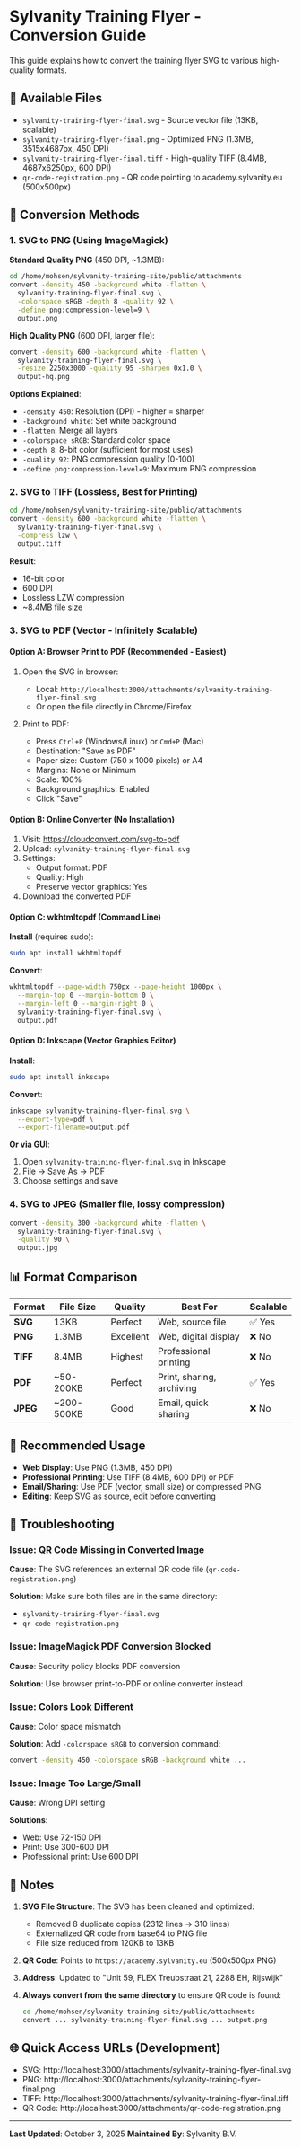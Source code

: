 # Sylvanity Training Flyer - Conversion Guide

This guide explains how to convert the training flyer SVG to various high-quality formats.

## 📁 Available Files

- `sylvanity-training-flyer-final.svg` - Source vector file (13KB, scalable)
- `sylvanity-training-flyer-final.png` - Optimized PNG (1.3MB, 3515x4687px, 450 DPI)
- `sylvanity-training-flyer-final.tiff` - High-quality TIFF (8.4MB, 4687x6250px, 600 DPI)
- `qr-code-registration.png` - QR code pointing to academy.sylvanity.eu (500x500px)

## 🔄 Conversion Methods

### 1. SVG to PNG (Using ImageMagick)

**Standard Quality PNG** (450 DPI, ~1.3MB):
```bash
cd /home/mohsen/sylvanity-training-site/public/attachments
convert -density 450 -background white -flatten \
  sylvanity-training-flyer-final.svg \
  -colorspace sRGB -depth 8 -quality 92 \
  -define png:compression-level=9 \
  output.png
```

**High Quality PNG** (600 DPI, larger file):
```bash
convert -density 600 -background white -flatten \
  sylvanity-training-flyer-final.svg \
  -resize 2250x3000 -quality 95 -sharpen 0x1.0 \
  output-hq.png
```

**Options Explained**:
- `-density 450`: Resolution (DPI) - higher = sharper
- `-background white`: Set white background
- `-flatten`: Merge all layers
- `-colorspace sRGB`: Standard color space
- `-depth 8`: 8-bit color (sufficient for most uses)
- `-quality 92`: PNG compression quality (0-100)
- `-define png:compression-level=9`: Maximum PNG compression

### 2. SVG to TIFF (Lossless, Best for Printing)

```bash
cd /home/mohsen/sylvanity-training-site/public/attachments
convert -density 600 -background white -flatten \
  sylvanity-training-flyer-final.svg \
  -compress lzw \
  output.tiff
```

**Result**:
- 16-bit color
- 600 DPI
- Lossless LZW compression
- ~8.4MB file size

### 3. SVG to PDF (Vector - Infinitely Scalable)

#### Option A: Browser Print to PDF (Recommended - Easiest)

1. Open the SVG in browser:
   - Local: `http://localhost:3000/attachments/sylvanity-training-flyer-final.svg`
   - Or open the file directly in Chrome/Firefox

2. Print to PDF:
   - Press `Ctrl+P` (Windows/Linux) or `Cmd+P` (Mac)
   - Destination: "Save as PDF"
   - Paper size: Custom (750 x 1000 pixels) or A4
   - Margins: None or Minimum
   - Scale: 100%
   - Background graphics: Enabled
   - Click "Save"

#### Option B: Online Converter (No Installation)

1. Visit: https://cloudconvert.com/svg-to-pdf
2. Upload: `sylvanity-training-flyer-final.svg`
3. Settings:
   - Output format: PDF
   - Quality: High
   - Preserve vector graphics: Yes
4. Download the converted PDF

#### Option C: wkhtmltopdf (Command Line)

**Install** (requires sudo):
```bash
sudo apt install wkhtmltopdf
```

**Convert**:
```bash
wkhtmltopdf --page-width 750px --page-height 1000px \
  --margin-top 0 --margin-bottom 0 \
  --margin-left 0 --margin-right 0 \
  sylvanity-training-flyer-final.svg \
  output.pdf
```

#### Option D: Inkscape (Vector Graphics Editor)

**Install**:
```bash
sudo apt install inkscape
```

**Convert**:
```bash
inkscape sylvanity-training-flyer-final.svg \
  --export-type=pdf \
  --export-filename=output.pdf
```

**Or via GUI**:
1. Open `sylvanity-training-flyer-final.svg` in Inkscape
2. File → Save As → PDF
3. Choose settings and save

### 4. SVG to JPEG (Smaller file, lossy compression)

```bash
convert -density 300 -background white -flatten \
  sylvanity-training-flyer-final.svg \
  -quality 90 \
  output.jpg
```

## 📊 Format Comparison

| Format | File Size | Quality | Best For | Scalable |
|--------|-----------|---------|----------|----------|
| **SVG** | 13KB | Perfect | Web, source file | ✅ Yes |
| **PNG** | 1.3MB | Excellent | Web, digital display | ❌ No |
| **TIFF** | 8.4MB | Highest | Professional printing | ❌ No |
| **PDF** | ~50-200KB | Perfect | Print, sharing, archiving | ✅ Yes |
| **JPEG** | ~200-500KB | Good | Email, quick sharing | ❌ No |

## 🎯 Recommended Usage

- **Web Display**: Use PNG (1.3MB, 450 DPI)
- **Professional Printing**: Use TIFF (8.4MB, 600 DPI) or PDF
- **Email/Sharing**: Use PDF (vector, small size) or compressed PNG
- **Editing**: Keep SVG as source, edit before converting

## 🔧 Troubleshooting

### Issue: QR Code Missing in Converted Image

**Cause**: The SVG references an external QR code file (`qr-code-registration.png`)

**Solution**: Make sure both files are in the same directory:
- `sylvanity-training-flyer-final.svg`
- `qr-code-registration.png`

### Issue: ImageMagick PDF Conversion Blocked

**Cause**: Security policy blocks PDF conversion

**Solution**: Use browser print-to-PDF or online converter instead

### Issue: Colors Look Different

**Cause**: Color space mismatch

**Solution**: Add `-colorspace sRGB` to conversion command:
```bash
convert -density 450 -colorspace sRGB -background white ...
```

### Issue: Image Too Large/Small

**Cause**: Wrong DPI setting

**Solutions**:
- Web: Use 72-150 DPI
- Print: Use 300-600 DPI
- Professional print: Use 600 DPI

## 📝 Notes

1. **SVG File Structure**: The SVG has been cleaned and optimized:
   - Removed 8 duplicate copies (2312 lines → 310 lines)
   - Externalized QR code from base64 to PNG file
   - File size reduced from 120KB to 13KB

2. **QR Code**: Points to `https://academy.sylvanity.eu` (500x500px PNG)

3. **Address**: Updated to "Unit 59, FLEX Treubstraat 21, 2288 EH, Rijswijk"

4. **Always convert from the same directory** to ensure QR code is found:
   ```bash
   cd /home/mohsen/sylvanity-training-site/public/attachments
   convert ... sylvanity-training-flyer-final.svg ... output.png
   ```

## 🌐 Quick Access URLs (Development)

- SVG: http://localhost:3000/attachments/sylvanity-training-flyer-final.svg
- PNG: http://localhost:3000/attachments/sylvanity-training-flyer-final.png
- TIFF: http://localhost:3000/attachments/sylvanity-training-flyer-final.tiff
- QR Code: http://localhost:3000/attachments/qr-code-registration.png

---

**Last Updated**: October 3, 2025
**Maintained By**: Sylvanity B.V.
